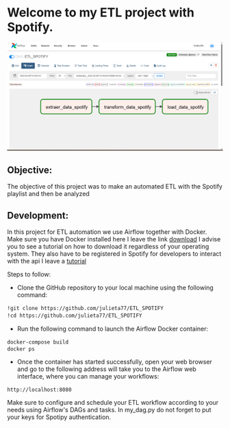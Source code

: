 
# Welcome to my ETL project with Spotify.

![image](https://github.com/julieta77/ETL_SPOTIFY/blob/main/Graph.png)

## Objective:

The objective of this project was to make an automated ETL with the Spotify playlist and then be analyzed

## Development:

In this project for ETL automation we use Airflow together with Docker. Make sure you have Docker installed here I leave the link [download](https://www.docker.com/get-started/) I advise you to see a tutorial on how to download it regardless of your operating system. They also have to be registered in Spotify for developers to interact with the api I leave a [tutorial](https://ichi.pro/es/introduccion-a-la-api-y-spotipy-de-spotify-28021403039035)

Steps to follow:

* Clone the GitHub repository to your local machine using the following command:

```bash
!git clone https://github.com/julieta77/ETL_SPOTIFY
!cd https://github.com/julieta77/ETL_SPOTIFY
```
* Run the following command to launch the Airflow Docker container:
```docker
docker-compose build
docker ps 
```
*  Once the container has started successfully, open your web browser and go to the following address will take you to the Airflow web interface, where you can manage your workflows:

```arduino
http://localhost:8080
```

Make sure to configure and schedule your ETL workflow according to your needs using Airflow's DAGs and tasks. In my_dag.py do not forget to put your keys for Spotipy authentication.
